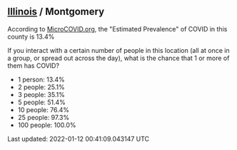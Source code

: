 
## [Illinois](/united-states/illinois) / Montgomery

According to [MicroCOVID.org](http://microcovid.org),
the "Estimated Prevalence" of COVID in this county is 13.4%

If you interact with a certain number of people in this location
(all at once in a group, or spread out across the day), what is the chance that
1 or more of them has COVID?

- 1 person: 13.4%
- 2 people: 25.1%
- 3 people: 35.1%
- 5 people: 51.4%
- 10 people: 76.4%
- 25 people: 97.3%
- 100 people: 100.0%

Last updated: 2022-01-12 00:41:09.043147 UTC
